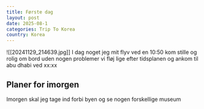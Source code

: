 ```yaml
---
title: Første dag
layout: post
date: 2025-08-1
categories: Trip To Korea
country: Korea
---
```

![[20241129_214639.jpg]] 
I dag noget jeg mit flyv ved en 10:50 kom stille og rolig om bord uden nogen problemer vi fløj lige efter tidsplanen og ankom til abu dhabi ved xx:xx 

## Planer for imorgen 
Imorgen skal jeg tage ind forbi byen og se nogen forskellige museum
